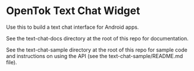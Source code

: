 OpenTok Text Chat Widget
========================

Use this to build a text chat interface for Android apps.

See the text-chat-docs directory at the root of this repo for documentation.

See the text-chat-sample directory at the root of this repo for sample code
and instructions on using the API (see the text-chat-sample/README.md file).